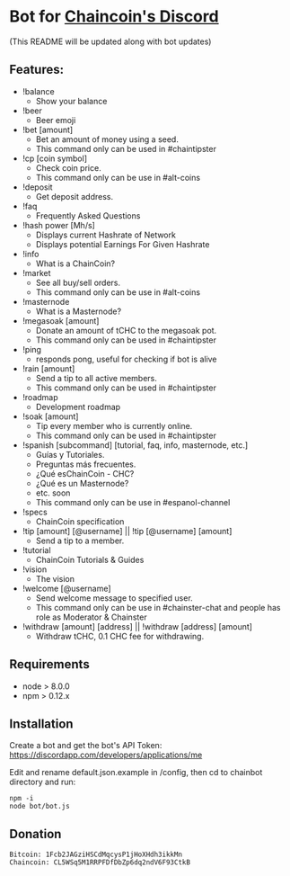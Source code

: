 # Bot for [Chaincoin's Discord](https://discord.gg/NabdcJ7)

(This README will be updated along with bot updates)

## Features:

* !balance
    * Show your balance
* !beer
    * Beer emoji
* !bet [amount]
    * Bet an amount of money using a seed.
    * This command only can be used in #chaintipster
* !cp [coin symbol]
    * Check coin price.
    * This command only can be use in #alt-coins
* !deposit
    * Get deposit address.
* !faq
    * Frequently Asked Questions
* !hash power [Mh/s]
    * Displays current Hashrate of Network
    * Displays potential Earnings For Given Hashrate
* !info
    * What is a ChainCoin?
* !market
    * See all buy/sell orders.
    * This command only can be use in #alt-coins
* !masternode
    * What is a Masternode?
* !megasoak [amount]
    * Donate an amount of tCHC to the megasoak pot.
    * This command only can be used in #chaintipster
* !ping
    * responds pong, useful for checking if bot is alive
* !rain [amount]
    * Send a tip to all active members.
    * This command only can be used in #chaintipster
* !roadmap
    * Development roadmap
* !soak [amount]
    * Tip every member who is currently online.
    * This command only can be used in #chaintipster
* !spanish [subcommand] [tutorial, faq, info, masternode, etc.]
    * Guías y Tutoriales.
    * Preguntas más frecuentes.
    * ¿Qué esChainCoin - CHC?
    * ¿Qué es un Masternode?
    * etc. soon
    * This command only can be use in #espanol-channel
* !specs
    * ChainCoin specification
* !tip [amount] [@username] || !tip [@username] [amount]
    * Send a tip to a member.
* !tutorial
    * ChainCoin Tutorials & Guides
* !vision
    * The vision
* !welcome [@username]
    * Send welcome message to specified user.
    * This command only can be use in #chainster-chat and people has role as Moderator & Chainster
* !withdraw [amount] [address] || !withdraw [address] [amount]
    * Withdraw tCHC, 0.1 CHC fee for withdrawing.

## Requirements

* node > 8.0.0
* npm > 0.12.x

## Installation

Create a bot and get the bot's API Token:
https://discordapp.com/developers/applications/me

Edit and rename default.json.example in /config, then cd to chainbot directory
and run:

```
npm -i
node bot/bot.js
```

## Donation
```
Bitcoin: 1Fcb2JAGziHSCdMqcysP1jHoXHdh3ikkMn
Chaincoin: CL5WSq5M1RRPFDfDbZp6dq2ndV6F93CtkB
```
